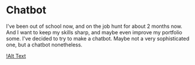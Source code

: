 # Chatbot
   I've been out of school now, and on the job hunt for about 2 months now. And I want to keep my skills sharp, and maybe even improve my portfolio some. I've decided to try to make a chatbot. Maybe not a very sophisticated one, but a chatbot nonetheless.
   
   [!Alt Text](https://img2.thejournal.ie/inline/2792085/original/?width=480&version=2792085.gif)
